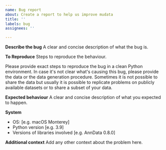 ```yaml
---
name: Bug report
about: Create a report to help us improve mudata
title: ''
labels: bug
assignees: ''

---
```


**Describe the bug**
A clear and concise description of what the bug is.

**To Reproduce**
Steps to reproduce the behaviour.

Please provide exact steps to reproduce the bug in a clean Python environment. In case it's not clear what's causing this bug, please provide the data or the data generation procedure.
Sometimes it is not possible to share the data but usually it is possible to replicate problems on publicly available datasets or to share a subset of your data.

**Expected behaviour**
A clear and concise description of what you expected to happen.

**System**
 - OS: [e.g. macOS Monterey]
 - Python version [e.g. 3.9]
 - Versions of libraries involved [e.g. AnnData 0.8.0]

**Additional context**
Add any other context about the problem here.
